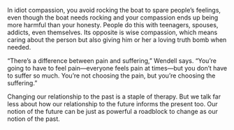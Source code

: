 In idiot compassion, you avoid rocking the boat to spare people’s feelings, even though the boat needs rocking and your compassion ends up being more harmful than your honesty. People do this with teenagers, spouses, addicts, even themselves. Its opposite is wise compassion, which means caring about the person but also giving him or her a loving truth bomb when needed.

“There’s a difference between pain and suffering,” Wendell says. “You’re going to have to feel pain—everyone feels pain at times—but you don’t have to suffer so much. You’re not choosing the pain, but you’re choosing the suffering.”

Changing our relationship to the past is a staple of therapy. But we talk far less about how our relationship to the future informs the present too. Our notion of the future can be just as powerful a roadblock to change as our notion of the past.